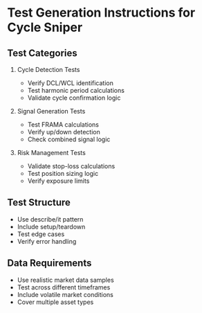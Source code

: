 # Test Generation Instructions for Cycle Sniper

## Test Categories
1. Cycle Detection Tests
   - Verify DCL/WCL identification
   - Test harmonic period calculations
   - Validate cycle confirmation logic

2. Signal Generation Tests
   - Test FRAMA calculations
   - Verify up/down detection
   - Check combined signal logic

3. Risk Management Tests
   - Validate stop-loss calculations
   - Test position sizing logic
   - Verify exposure limits

## Test Structure
- Use describe/it pattern
- Include setup/teardown
- Test edge cases
- Verify error handling

## Data Requirements
- Use realistic market data samples
- Test across different timeframes
- Include volatile market conditions
- Cover multiple asset types
